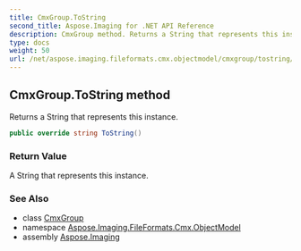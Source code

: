 ```yaml
---
title: CmxGroup.ToString
second_title: Aspose.Imaging for .NET API Reference
description: CmxGroup method. Returns a String that represents this instance
type: docs
weight: 50
url: /net/aspose.imaging.fileformats.cmx.objectmodel/cmxgroup/tostring/
---
```

## CmxGroup.ToString method

Returns a String that represents this instance.

```csharp
public override string ToString()
```

### Return Value

A String that represents this instance.

### See Also

* class [CmxGroup](../)
* namespace [Aspose.Imaging.FileFormats.Cmx.ObjectModel](../../cmxgroup/)
* assembly [Aspose.Imaging](../../../)


